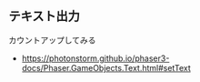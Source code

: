 ## テキスト出力

カウントアップしてみる

* https://photonstorm.github.io/phaser3-docs/Phaser.GameObjects.Text.html#setText

<script type="module">

const config = {
	parent: document.getElementsByTagName("article")[0],
	type: Phaser.AUTO,
	width: 800,
	height: 600,
	physics: {
		default: "arcade",
		arcade: {
			debug: true
		}
	},
	scene: {
		preload: preload,
		create: create,
		update: update
	}
};

const game = new Phaser.Game(config);
let display;
let i = 0;

function preload()
{
}

function create()
{
	display = this.add.text(10, 10, "count: ");
}

function update()
{
	display.setText(`count: ${++i % 100}`);
}

</script>
